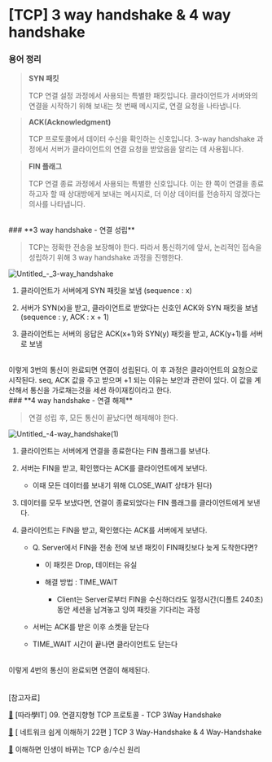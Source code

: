 # [TCP] 3 way handshake & 4 way handshake


### 용어 정리

> **SYN 패킷**
> 
> 
> TCP 연결 설정 과정에서 사용되는 특별한 패킷입니다. 클라이언트가 서버와의 연결을 시작하기 위해 보내는 첫 번째 메시지로, 연결 요청을 나타냅니다.
> 

> **ACK(Acknowledgment)**
> 
> 
> TCP 프로토콜에서 데이터 수신을 확인하는 신호입니다. 3-way handshake 과정에서 서버가 클라이언트의 연결 요청을 받았음을 알리는 데 사용됩니다.
> 

> **FIN 플래그**
> 
> 
> TCP 연결 종료 과정에서 사용되는 특별한 신호입니다. 이는 한 쪽이 연결을 종료하고자 할 때 상대방에게 보내는 메시지로, 더 이상 데이터를 전송하지 않겠다는 의사를 나타냅니다.
> 

<br>
### **3 way handshake - 연결 성립**

> TCP는 정확한 전송을 보장해야 한다. 따라서 통신하기에 앞서, 논리적인 접속을 성립하기 위해 3 way handshake 과정을 진행한다.

![Untitled_-_3-way_handshake](https://github.com/user-attachments/assets/dcb8cfb6-bade-41d1-ae1f-b06374cf016e)

1. 클라이언트가 서버에게 SYN 패킷을 보냄 (sequence : x)
>
2. 서버가 SYN(x)을 받고, 클라이언트로 받았다는 신호인 ACK와 SYN 패킷을 보냄 (sequence : y, ACK : x + 1)
>
3. 클라이언트는 서버의 응답은 ACK(x+1)와 SYN(y) 패킷을 받고, ACK(y+1)를 서버로 보냄
<br>
이렇게 3번의 통신이 완료되면 연결이 성립된다. 이 후 과정은 클라이언트의 요청으로 시작된다. seq, ACK 값을 주고 받으며 +1 되는 이유는 보안과 관련이 있다. 이 값을 계산해서 통신을 가로채는것을 세션 하이재킹이라고 한다.

<br>
### **4 way handshake - 연결 해제**

> 연결 성립 후, 모든 통신이 끝났다면 해제해야 한다.

![Untitled_-_4-way_handshake_(1)](https://github.com/user-attachments/assets/5dff8da7-dfac-498f-8f46-db7a4f2a6c6e)

1. 클라이언트는 서버에게 연결을 종료한다는 FIN 플래그를 보낸다.

2. 서버는 FIN을 받고, 확인했다는 ACK를 클라이언트에게 보낸다. 
    - 이때 모든 데이터를 보내기 위해 CLOSE_WAIT 상태가 된다)

3. 데이터를 모두 보냈다면, 연결이 종료되었다는 FIN 플래그를 클라이언트에게 보낸다.

4. 클라이언트는 FIN을 받고, 확인했다는 ACK를 서버에게 보낸다. 

    - Q. Server에서 FIN을 전송 전에 보낸 패킷이 FIN패킷보다 늦게 도착한다면?

        - 이 패킷은 Drop, 데이터는 유실

        - 해결 방법 : TIME_WAIT

            - Client는 Server로부터 FIN을 수신하더라도 일정시간(디폴트 240초) 동안 세션을 남겨놓고 잉여 패킷을 기다리는 과정

    - 서버는 ACK를 받은 이후 소켓을 닫는다

    - TIME_WAIT 시간이 끝나면 클라이언트도 닫는다

<br>
이렇게 4번의 통신이 완료되면 연결이 해제된다.
<br><br><br>
[참고자료]

[🔗](https://www.youtube.com/watch?v=Ah4-MWISel8) [따라學IT] 09. 연결지향형 TCP 프로토콜 - TCP 3Way Handshake

[🔗](https://mindnet.tistory.com/entry/%EB%84%A4%ED%8A%B8%EC%9B%8C%ED%81%AC-%EC%89%BD%EA%B2%8C-%EC%9D%B4%ED%95%B4%ED%95%98%EA%B8%B0-22%ED%8E%B8-TCP-3-WayHandshake-4-WayHandshake) [ 네트워크 쉽게 이해하기 22편 ] TCP 3 Way-Handshake & 4 Way-Handshake

[🔗](https://www.youtube.com/watch?v=K9L9YZhEjC0) 이해하면 인생이 바뀌는 TCP 송/수신 원리

